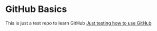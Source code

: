 # GitHub Basics
This is just a test repo to learn GitHub
[Just testing how to use GitHub](http://www.google.com)
